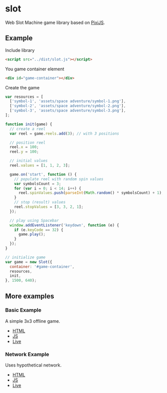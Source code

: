 # slot
Web Slot Machine game library based on [PixiJS](https://www.pixijs.com).

## Example
Include library
````html
<script src="../dist/slot.js"></script>
````
You game container element
````html
<div id="game-container"></div>
````
Create the game
````javascript
var resources = [
  ['symbol-1', 'assets/space adventure/symbol-1.png'],
  ['symbol-2', 'assets/space adventure/symbol-2.png'],
  ['symbol-3', 'assets/space adventure/symbol-3.png'],
];

function init(game) {
  // create a reel
  var reel = game.reels.add(3); // with 3 positions

  // position reel
  reel.x = 100;
  reel.y = 100;

  // initial values
  reel.values = [1, 1, 2, 3];

  game.on('start', function () {
    // populate reel with random spin values
    var symbolsCount = 3;
    for (var i = 0; i < 14; i++) {
      reel.spinValues.push(parseInt(Math.random() * symbolsCount) + 1);
    }
    // stop (result) values
    reel.stopValues = [3, 3, 2, 1];
  });

  // play using Spacebar
  window.addEventListener('keydown', function (e) {
    if (e.keyCode == 32) {
      game.play();
    }
  });
}

// initialize game
var game = new Slot({
  container: '#game-container',
  resources,
  init,
}, 1500, 640);
````

## More examples
### Basic Example
A simple 3x3 offline game.
* [HTML](https://github.com/ktsalik/slot/blob/master/examples/basic-example.html)
* [JS](https://github.com/ktsalik/slot/blob/master/examples/basic-example.js) 
* [Live](http://htmlpreview.github.io/?https://github.com/ktsalik/slot/blob/master/examples/basic-example.html)
### Network Example
Uses hypothetical network.
* [HTML](https://github.com/ktsalik/slot/blob/master/examples/network-example.html)
* [JS](https://github.com/ktsalik/slot/blob/master/examples/network-example.js) 
* [Live](http://htmlpreview.github.io/?https://github.com/ktsalik/slot/blob/master/examples/network-example.html)
